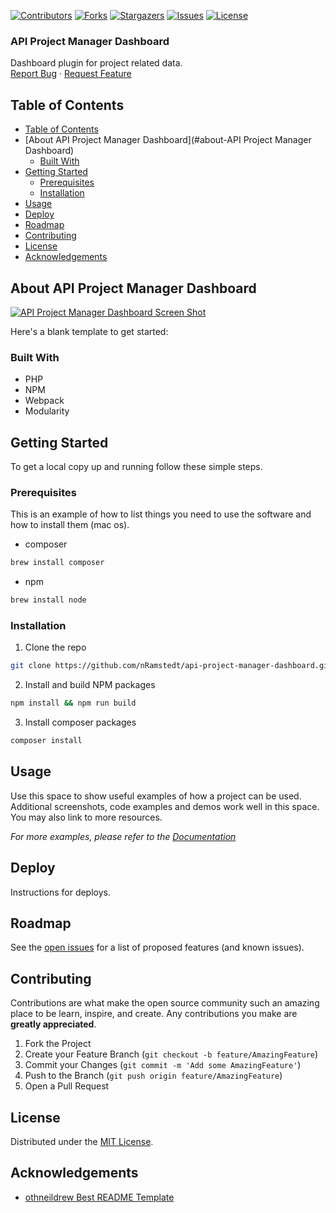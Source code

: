 <!-- SHIELDS -->
[![Contributors][contributors-shield]][contributors-url]
[![Forks][forks-shield]][forks-url]
[![Stargazers][stars-shield]][stars-url]
[![Issues][issues-shield]][issues-url]
[![License][license-shield]][license-url]

<h3>API Project Manager Dashboard</h3>
<p>
  Dashboard plugin for project related data.
  <br />
  <a href="https://github.com/nRamstedt/api-project-manager-dashboard/issues">Report Bug</a>
  ·
  <a href="https://github.com/nRamstedt/api-project-manager-dashboard/issues">Request Feature</a>
</p>

## Table of Contents
- [Table of Contents](#table-of-contents)
- [About API Project Manager Dashboard](#about-API Project Manager Dashboard)
  - [Built With](#built-with)
- [Getting Started](#getting-started)
  - [Prerequisites](#prerequisites)
  - [Installation](#installation)
- [Usage](#usage)
- [Deploy](#deploy)
- [Roadmap](#roadmap)
- [Contributing](#contributing)
- [License](#license)
- [Acknowledgements](#acknowledgements)

## About API Project Manager Dashboard

[![API Project Manager Dashboard Screen Shot][product-screenshot]](https://example.com)

Here's a blank template to get started:

### Built With

* PHP
* NPM
* Webpack
* Modularity

## Getting Started

To get a local copy up and running follow these simple steps.

### Prerequisites

This is an example of how to list things you need to use the software and how to install them (mac os).
* composer
```sh
brew install composer
```
* npm
```sh
brew install node
```
### Installation

1. Clone the repo
```sh
git clone https://github.com/nRamstedt/api-project-manager-dashboard.git
```
2. Install and build NPM packages
```sh
npm install && npm run build
```
3. Install composer packages
```sh
composer install
```

## Usage

Use this space to show useful examples of how a project can be used. Additional screenshots, code examples and demos work well in this space. You may also link to more resources.

_For more examples, please refer to the [Documentation](https://example.com)_

## Deploy

Instructions for deploys.

## Roadmap

See the [open issues][issues-url] for a list of proposed features (and known issues).

## Contributing

Contributions are what make the open source community such an amazing place to be learn, inspire, and create. Any contributions you make are **greatly appreciated**.

1. Fork the Project
2. Create your Feature Branch (`git checkout -b feature/AmazingFeature`)
3. Commit your Changes (`git commit -m 'Add some AmazingFeature'`)
4. Push to the Branch (`git push origin feature/AmazingFeature`)
5. Open a Pull Request

## License

Distributed under the [MIT License][license-url].

## Acknowledgements

- [othneildrew Best README Template](https://github.com/othneildrew/Best-README-Template)


<!-- MARKDOWN LINKS & IMAGES -->
<!-- https://www.markdownguide.org/basic-syntax/#reference-style-links -->
[contributors-shield]: https://img.shields.io/github/contributors/nRamstedt/api-project-manager-dashboard.svg?style=flat-square
[contributors-url]: https://github.com/nRamstedt/api-project-manager-dashboard/graphs/contributors
[forks-shield]: https://img.shields.io/github/forks/nRamstedt/api-project-manager-dashboard.svg?style=flat-square
[forks-url]: https://github.com/nRamstedt/api-project-manager-dashboard/network/members
[stars-shield]: https://img.shields.io/github/stars/nRamstedt/api-project-manager-dashboard.svg?style=flat-square
[stars-url]: https://github.com/nRamstedt/api-project-manager-dashboard/stargazers
[issues-shield]: https://img.shields.io/github/issues/nRamstedt/api-project-manager-dashboard.svg?style=flat-square
[issues-url]: https://github.com/nRamstedt/api-project-manager-dashboard/issues
[license-shield]: https://img.shields.io/github/license/nRamstedt/api-project-manager-dashboard.svg?style=flat-square
[license-url]: https://raw.githubusercontent.com/nRamstedt/api-project-manager-dashboard/master/LICENSE
[product-screenshot]: images/screenshot.png